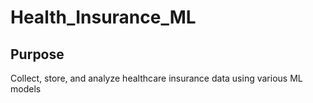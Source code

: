 # Health_Insurance_ML

## Purpose

Collect, store, and analyze healthcare insurance data using various ML models
